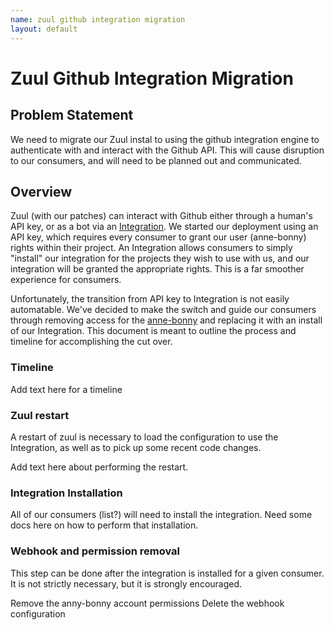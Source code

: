 ```yaml
---
name: zuul github integration migration
layout: default
---
```


# Zuul Github Integration Migration

## Problem Statement

We need to migrate our Zuul instal to using the github integration engine to authenticate with and interact with the Github API. This will cause disruption to our consumers, and will need to be planned out and communicated.

## Overview

Zuul (with our patches) can interact with Github either through a human's API key, or as a bot via an [Integration](https://developer.github.com/early-access/integrations/). We started our deployment using an API key, which requires every consumer to grant our user (anne-bonny) rights within their project. An Integration allows consumers to simply "install" our integration for the projects they wish to use with us, and our integration will be granted the appropriate rights. This is a far smoother experience for consumers.

Unfortunately, the transition from API key to Integration is not easily automatable. We've decided to make the switch and guide our consumers through removing access for the [anne-bonny](https://github.com/anne-bonny) and replacing it with an install of our Integration. This document is meant to outline the process and timeline for accomplishing the cut over.

### Timeline

Add text here for a timeline

### Zuul restart

A restart of zuul is necessary to load the configuration to use the Integration, as well as to pick up some recent code changes.

Add text here about performing the restart.

### Integration Installation

All of our consumers (list?) will need to install the integration. Need some docs here on how to perform that installation.

### Webhook and permission removal

This step can be done after the integration is installed for a given consumer. It is not strictly necessary, but it is strongly encouraged.

Remove the anny-bonny account permissions
Delete the webhook configuration
